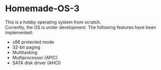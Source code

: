 # Homemade-OS-3
This is a hobby operating system from scratch.<br>
Currently, the OS is under development. The following features have been implemented:<br>
<ul>
<li>x86 protected mode</li>
<li>32-bit paging</li>
<li>Multitasking</li>
<li>Multiprocessor (APIC)</li>
<li>SATA disk driver (AHCI)</li>
</ul>
